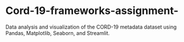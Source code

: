 # Cord-19-frameworks-assignment-
Data analysis and visualization of the CORD-19 metadata dataset using Pandas, Matplotlib, Seaborn, and Streamlit.
